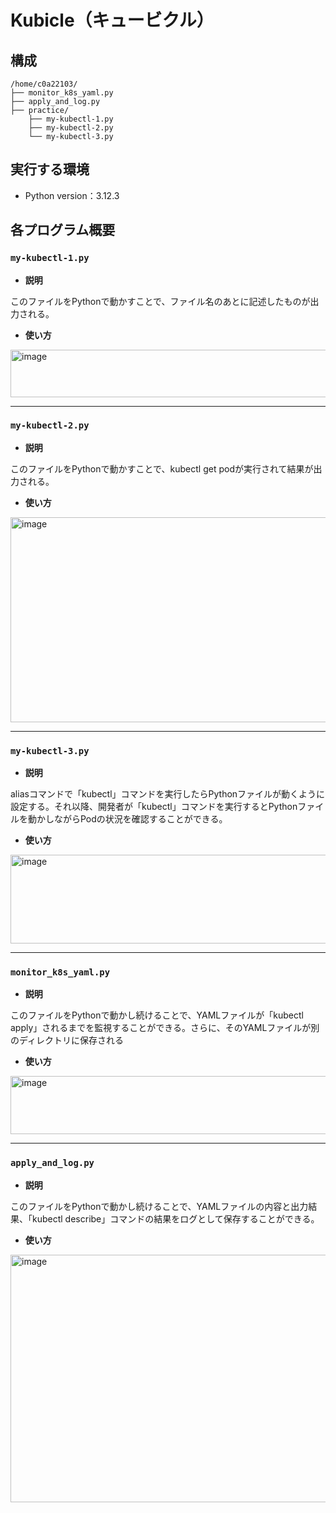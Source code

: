# Kubicle（キュービクル）

## 構成
```
/home/c0a22103/
├── monitor_k8s_yaml.py
├── apply_and_log.py
├── practice/
    ├── my-kubectl-1.py
    ├── my-kubectl-2.py
    └── my-kubectl-3.py
```
## 実行する環境
- Python version：3.12.3

## 各プログラム概要

### `my-kubectl-1.py`

- **説明**

このファイルをPythonで動かすことで、ファイル名のあとに記述したものが出力される。
- **使い方**


<img width="922" height="76" alt="image" src="https://github.com/user-attachments/assets/ab20809d-7e96-4f94-87e9-09c454831f2e" />

***

### `my-kubectl-2.py`

- **説明**

このファイルをPythonで動かすことで、kubectl get podが実行されて結果が出力される。
- **使い方**


<img width="1146" height="328" alt="image" src="https://github.com/user-attachments/assets/a19d897f-e519-49b6-80be-37ed59c1099b" />

***

### `my-kubectl-3.py`

- **説明**


aliasコマンドで「kubectl」コマンドを実行したらPythonファイルが動くように設定する。それ以降、開発者が「kubectl」コマンドを実行するとPythonファイルを動かしながらPodの状況を確認することができる。
- **使い方**


<img width="1152" height="142" alt="image" src="https://github.com/user-attachments/assets/84d7bebf-a085-4f12-955f-fc740f50a498" />

***

### `monitor_k8s_yaml.py`

- **説明**

このファイルをPythonで動かし続けることで、YAMLファイルが「kubectl apply」されるまでを監視することができる。さらに、そのYAMLファイルが別のディレクトリに保存される
- **使い方**


<img width="962" height="93" alt="image" src="https://github.com/user-attachments/assets/5f19896b-5abd-43e2-bd2a-041c460567a7" />

***

### `apply_and_log.py`

- **説明**

このファイルをPythonで動かし続けることで、YAMLファイルの内容と出力結果、「kubectl describe」コマンドの結果をログとして保存することができる。
- **使い方**


<img width="1457" height="396" alt="image" src="https://github.com/user-attachments/assets/29ea42b0-b3ab-472a-9375-7456848ad9df" />

